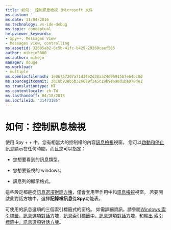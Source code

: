 ```yaml
---
title: 如何： 控制訊息檢視 |Microsoft 文件
ms.custom: ''
ms.date: 11/04/2016
ms.technology: vs-ide-debug
ms.topic: conceptual
helpviewer_keywords:
- Spy++, Messages View
- Messages view, controlling
ms.assetid: 32685ab2-6c5b-41fc-b429-29260caef585
author: mikejo5000
ms.author: mikejo
manager: douge
ms.workload:
- multiple
ms.openlocfilehash: 1e06757307a71d34e2d38aa24695915b7e64bc8d
ms.sourcegitcommit: 3d10b93eb5b326639f3e5c19b9e6a8d1ba078de1
ms.translationtype: MT
ms.contentlocale: zh-TW
ms.lasthandoff: 04/18/2018
ms.locfileid: "31473195"
---
```

# <a name="how-to-control-messages-view"></a>如何：控制訊息檢視
使用 Spy + + 中，您有相當大的控制權的內容[訊息檢視](../debugger/messages-view.md)視窗。 您可以[啟動和停止](../debugger/how-to-start-and-stop-the-message-log-display.md)訊息顯示在任何時間，而且您可以指定：  
  
-   您想要看到的訊息類型。  
  
-   您想要監視的 windows。  
  
-   訊息列的顯示格式。  
  
 這些設定都是從[訊息選項對話方塊](../debugger/message-options-dialog-box.md)，僅會套用至作用中和[訊息檢視](../debugger/messages-view.md)視窗。 若要開啟此對話方塊中，選擇**記錄檔訊息**從**Spy**功能表。  
  
 可使用的訊息選項的三個索引標籤式的窗格。 如需詳細資訊，請參閱[Windows 索引標籤，訊息選項對話方塊](../debugger/windows-tab-message-options-dialog-box.md)，[訊息索引標籤中，訊息選項對話方塊](../debugger/messages-tab-message-options-dialog-box.md)，和[輸出 索引標籤中，訊息選項對話方塊](../debugger/output-tab-message-options-dialog-box.md)。